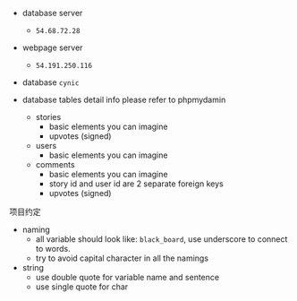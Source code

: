 * database server 

	- `54.68.72.28`
* webpage server

	- `54.191.250.116`

* database `cynic`
	
* database tables
	detail info please refer to phpmydamin	
	- stories
		* basic elements you can imagine
		* upvotes (signed)
	- users
		* basic elements you can imagine
	- comments
		* basic elements you can imagine
		* story id and user id are 2 separate foreign keys	
		* upvotes (signed)
			

项目约定

* naming
	- all variable should look like: `black_board`, use underscore to connect to words.
	- try to avoid capital character in all the namings
* string
	- use double quote for variable name and sentence
	- use single quote for char	